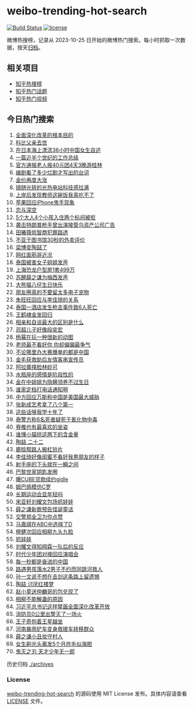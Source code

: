 # weibo-trending-hot-search

[![Build Status](https://github.com/justjavac/weibo-trending-hot-search/workflows/ci/badge.svg?branch=master)](https://github.com/justjavac/weibo-trending-hot-search/actions)
[![license](https://img.shields.io/github/license/justjavac/weibo-trending-hot-search)](https://github.com/justjavac/weibo-trending-hot-search/blob/master/LICENSE)

微博热搜榜，记录从 2023-10-25 日开始的微博热门搜索。每小时抓取一次数据，按天[归档](./archives)。

## 相关项目

- [知乎热搜榜](https://github.com/justjavac/zhihu-trending-top-search)
- [知乎热门话题](https://github.com/justjavac/zhihu-trending-hot-questions)
- [知乎热门视频](https://github.com/justjavac/zhihu-trending-hot-video)

## 今日热门搜索

<!-- BEGIN -->
<!-- 最后更新时间 Wed Jul 17 2024 04:20:11 GMT+0800 (China Standard Time) -->

1. [全面深化改革的根本目的](https://s.weibo.com//weibo?q=%23%E5%85%A8%E9%9D%A2%E6%B7%B1%E5%8C%96%E6%94%B9%E9%9D%A9%E7%9A%84%E6%A0%B9%E6%9C%AC%E7%9B%AE%E7%9A%84%23&Refer=new_time)
1. [科比父亲去世](https://s.weibo.com//weibo?q=%23%E7%A7%91%E6%AF%94%E7%88%B6%E4%BA%B2%E5%8E%BB%E4%B8%96%23&t=31&band_rank=1&Refer=top)
1. [在日本海上漂流36小时中国女生自述](https://s.weibo.com//weibo?q=%23%E5%9C%A8%E6%97%A5%E6%9C%AC%E6%B5%B7%E4%B8%8A%E6%BC%82%E6%B5%8136%E5%B0%8F%E6%97%B6%E4%B8%AD%E5%9B%BD%E5%A5%B3%E7%94%9F%E8%87%AA%E8%BF%B0%23&t=31&band_rank=30&Refer=top)
1. [一篇近半个世纪的工作总结](https://s.weibo.com//weibo?q=%23%E4%B8%80%E7%AF%87%E8%BF%91%E5%8D%8A%E4%B8%AA%E4%B8%96%E7%BA%AA%E7%9A%84%E5%B7%A5%E4%BD%9C%E6%80%BB%E7%BB%93%23&t=31&band_rank=3&Refer=top)
1. [官方通报老人报40元团4天3晚游桂林](https://s.weibo.com//weibo?q=%23%E5%AE%98%E6%96%B9%E9%80%9A%E6%8A%A5%E8%80%81%E4%BA%BA%E6%8A%A540%E5%85%83%E5%9B%A24%E5%A4%A93%E6%99%9A%E6%B8%B8%E6%A1%82%E6%9E%97%23&t=31&band_rank=4&Refer=top)
1. [编剧看了多少烂剧才写出的台词](https://s.weibo.com//weibo?q=%E7%BC%96%E5%89%A7%E7%9C%8B%E4%BA%86%E5%A4%9A%E5%B0%91%E7%83%82%E5%89%A7%E6%89%8D%E5%86%99%E5%87%BA%E7%9A%84%E5%8F%B0%E8%AF%8D&t=31&band_rank=15&Refer=top)
1. [金价再度大涨](https://s.weibo.com//weibo?q=%23%E9%87%91%E4%BB%B7%E5%86%8D%E5%BA%A6%E5%A4%A7%E6%B6%A8%23&t=31&band_rank=18&Refer=top)
1. [镜随光转的光热电站科技感拉满](https://s.weibo.com//weibo?q=%23%E9%95%9C%E9%9A%8F%E5%85%89%E8%BD%AC%E7%9A%84%E5%85%89%E7%83%AD%E7%94%B5%E7%AB%99%E7%A7%91%E6%8A%80%E6%84%9F%E6%8B%89%E6%BB%A1%23&t=31&band_rank=7&Refer=top)
1. [上岸后发现教师这碗饭我真吃不了](https://s.weibo.com//weibo?q=%23%E4%B8%8A%E5%B2%B8%E5%90%8E%E5%8F%91%E7%8E%B0%E6%95%99%E5%B8%88%E8%BF%99%E7%A2%97%E9%A5%AD%E6%88%91%E7%9C%9F%E5%90%83%E4%B8%8D%E4%BA%86%23&t=31&band_rank=8&Refer=top)
1. [苹果回应iPhone鬼手现象](https://s.weibo.com//weibo?q=%23%E8%8B%B9%E6%9E%9C%E5%9B%9E%E5%BA%94iPhone%E9%AC%BC%E6%89%8B%E7%8E%B0%E8%B1%A1%23&t=31&band_rank=29&Refer=top)
1. [恋与深空](https://s.weibo.com//weibo?q=%23%E6%81%8B%E4%B8%8E%E6%B7%B1%E7%A9%BA%23&t=31&band_rank=26&Refer=top)
1. [5个大人4个小孩入住两个标间被拒](https://s.weibo.com//weibo?q=%235%E4%B8%AA%E5%A4%A7%E4%BA%BA4%E4%B8%AA%E5%B0%8F%E5%AD%A9%E5%85%A5%E4%BD%8F%E4%B8%A4%E4%B8%AA%E6%A0%87%E9%97%B4%E8%A2%AB%E6%8B%92%23&t=31&band_rank=11&Refer=top)
1. [袭击特朗普枪手曾出演接管乌资产公司广告](https://s.weibo.com//weibo?q=%23%E8%A2%AD%E5%87%BB%E7%89%B9%E6%9C%97%E6%99%AE%E6%9E%AA%E6%89%8B%E6%9B%BE%E5%87%BA%E6%BC%94%E6%8E%A5%E7%AE%A1%E4%B9%8C%E8%B5%84%E4%BA%A7%E5%85%AC%E5%8F%B8%E5%B9%BF%E5%91%8A%23&t=31&band_rank=16&Refer=top)
1. [田曦薇低智商犯罪路透](https://s.weibo.com//weibo?q=%E7%94%B0%E6%9B%A6%E8%96%87%E4%BD%8E%E6%99%BA%E5%95%86%E7%8A%AF%E7%BD%AA%E8%B7%AF%E9%80%8F&t=31&band_rank=28&Refer=top)
1. [不亚于图书馆30秒的外卖评价](https://s.weibo.com//weibo?q=%E4%B8%8D%E4%BA%9A%E4%BA%8E%E5%9B%BE%E4%B9%A6%E9%A6%8630%E7%A7%92%E7%9A%84%E5%A4%96%E5%8D%96%E8%AF%84%E4%BB%B7&t=31&band_rank=14&Refer=top)
1. [梁博变陶喆了](https://s.weibo.com//weibo?q=%E6%A2%81%E5%8D%9A%E5%8F%98%E9%99%B6%E5%96%86%E4%BA%86&t=31&band_rank=46&Refer=top)
1. [网红面筋哥近况](https://s.weibo.com//weibo?q=%23%E7%BD%91%E7%BA%A2%E9%9D%A2%E7%AD%8B%E5%93%A5%E8%BF%91%E5%86%B5%23&t=31&band_rank=17&Refer=top)
1. [泰国被害女子姐姐发声](https://s.weibo.com//weibo?q=%23%E6%B3%B0%E5%9B%BD%E8%A2%AB%E5%AE%B3%E5%A5%B3%E5%AD%90%E5%A7%90%E5%A7%90%E5%8F%91%E5%A3%B0%23&t=31&band_rank=34&Refer=top)
1. [上海恐龙户型房1套499万](https://s.weibo.com//weibo?q=%23%E4%B8%8A%E6%B5%B7%E6%81%90%E9%BE%99%E6%88%B7%E5%9E%8B%E6%88%BF1%E5%A5%97499%E4%B8%87%23&t=31&band_rank=20&Refer=top)
1. [苏醒薛之谦为梅西发声](https://s.weibo.com//weibo?q=%23%E8%8B%8F%E9%86%92%E8%96%9B%E4%B9%8B%E8%B0%A6%E4%B8%BA%E6%A2%85%E8%A5%BF%E5%8F%91%E5%A3%B0%23&t=31&band_rank=13&Refer=top)
1. [大熊猫八仔生日快乐](https://s.weibo.com//weibo?q=%23%E5%A4%A7%E7%86%8A%E7%8C%AB%E5%85%AB%E4%BB%94%E7%94%9F%E6%97%A5%E5%BF%AB%E4%B9%90%23&t=31&band_rank=20&Refer=top)
1. [朋友圈真的不要留太多电子宠物](https://s.weibo.com//weibo?q=%23%E6%9C%8B%E5%8F%8B%E5%9C%88%E7%9C%9F%E7%9A%84%E4%B8%8D%E8%A6%81%E7%95%99%E5%A4%AA%E5%A4%9A%E7%94%B5%E5%AD%90%E5%AE%A0%E7%89%A9%23&t=31&band_rank=21&Refer=top)
1. [朱旺旺回应与李佳琦的关系](https://s.weibo.com//weibo?q=%23%E6%9C%B1%E6%97%BA%E6%97%BA%E5%9B%9E%E5%BA%94%E4%B8%8E%E6%9D%8E%E4%BD%B3%E7%90%A6%E7%9A%84%E5%85%B3%E7%B3%BB%23&t=31&band_rank=32&Refer=top)
1. [泰国一酒店发生枪击事件致6人死亡](https://s.weibo.com//weibo?q=%23%E6%B3%B0%E5%9B%BD%E4%B8%80%E9%85%92%E5%BA%97%E5%8F%91%E7%94%9F%E6%9E%AA%E5%87%BB%E4%BA%8B%E4%BB%B6%E8%87%B46%E4%BA%BA%E6%AD%BB%E4%BA%A1%23&t=31&band_rank=23&Refer=top)
1. [王鹤棣金发回归](https://s.weibo.com//weibo?q=%23%E7%8E%8B%E9%B9%A4%E6%A3%A3%E9%87%91%E5%8F%91%E5%9B%9E%E5%BD%92%23&t=31&band_rank=12&Refer=top)
1. [相亲和自谈最大的区别是什么](https://s.weibo.com//weibo?q=%23%E7%9B%B8%E4%BA%B2%E5%92%8C%E8%87%AA%E8%B0%88%E6%9C%80%E5%A4%A7%E7%9A%84%E5%8C%BA%E5%88%AB%E6%98%AF%E4%BB%80%E4%B9%88%23&t=31&band_rank=22&Refer=top)
1. [邓超儿子好像段奕宏](https://s.weibo.com//weibo?q=%E9%82%93%E8%B6%85%E5%84%BF%E5%AD%90%E5%A5%BD%E5%83%8F%E6%AE%B5%E5%A5%95%E5%AE%8F&t=31&band_rank=44&Refer=top)
1. [杨幂在玩一种很新的动图](https://s.weibo.com//weibo?q=%23%E6%9D%A8%E5%B9%82%E5%9C%A8%E7%8E%A9%E4%B8%80%E7%A7%8D%E5%BE%88%E6%96%B0%E7%9A%84%E5%8A%A8%E5%9B%BE%23&t=31&band_rank=39&Refer=top)
1. [老师最不看好你 你却偏偏最争气](https://s.weibo.com//weibo?q=%E8%80%81%E5%B8%88%E6%9C%80%E4%B8%8D%E7%9C%8B%E5%A5%BD%E4%BD%A0%20%E4%BD%A0%E5%8D%B4%E5%81%8F%E5%81%8F%E6%9C%80%E4%BA%89%E6%B0%94&t=31&band_rank=40&Refer=top)
1. [不论哪里办大赛爆单的都是中国](https://s.weibo.com//weibo?q=%23%E4%B8%8D%E8%AE%BA%E5%93%AA%E9%87%8C%E5%8A%9E%E5%A4%A7%E8%B5%9B%E7%88%86%E5%8D%95%E7%9A%84%E9%83%BD%E6%98%AF%E4%B8%AD%E5%9B%BD%23&t=31&band_rank=46&Refer=top)
1. [金毛获救助后友情客串宣传员](https://s.weibo.com//weibo?q=%23%E9%87%91%E6%AF%9B%E8%8E%B7%E6%95%91%E5%8A%A9%E5%90%8E%E5%8F%8B%E6%83%85%E5%AE%A2%E4%B8%B2%E5%AE%A3%E4%BC%A0%E5%91%98%23&t=31&band_rank=10&Refer=top)
1. [阿拉蕾撞脸林妙可](https://s.weibo.com//weibo?q=%23%E9%98%BF%E6%8B%89%E8%95%BE%E6%92%9E%E8%84%B8%E6%9E%97%E5%A6%99%E5%8F%AF%23&t=31&band_rank=32&Refer=top)
1. [水瓶座的感情是阶段性的](https://s.weibo.com//weibo?q=%23%E6%B0%B4%E7%93%B6%E5%BA%A7%E7%9A%84%E6%84%9F%E6%83%85%E6%98%AF%E9%98%B6%E6%AE%B5%E6%80%A7%E7%9A%84%23&t=31&band_rank=33&Refer=top)
1. [金在中姐姐为隐瞒领养不过生日](https://s.weibo.com//weibo?q=%E9%87%91%E5%9C%A8%E4%B8%AD%E5%A7%90%E5%A7%90%E4%B8%BA%E9%9A%90%E7%9E%92%E9%A2%86%E5%85%BB%E4%B8%8D%E8%BF%87%E7%94%9F%E6%97%A5&t=31&band_rank=36&Refer=top)
1. [谁家定档打电话通知啊](https://s.weibo.com//weibo?q=%23%E8%B0%81%E5%AE%B6%E5%AE%9A%E6%A1%A3%E6%89%93%E7%94%B5%E8%AF%9D%E9%80%9A%E7%9F%A5%E5%95%8A%23&t=31&band_rank=6&Refer=top)
1. [中方回应万斯称中国是美国最大威胁](https://s.weibo.com//weibo?q=%23%E4%B8%AD%E6%96%B9%E5%9B%9E%E5%BA%94%E4%B8%87%E6%96%AF%E7%A7%B0%E4%B8%AD%E5%9B%BD%E6%98%AF%E7%BE%8E%E5%9B%BD%E6%9C%80%E5%A4%A7%E5%A8%81%E8%83%81%23&t=31&band_rank=33&Refer=top)
1. [张新成艺考拿了八个第一](https://s.weibo.com//weibo?q=%23%E5%BC%A0%E6%96%B0%E6%88%90%E8%89%BA%E8%80%83%E6%8B%BF%E4%BA%86%E5%85%AB%E4%B8%AA%E7%AC%AC%E4%B8%80%23&t=31&band_rank=2&Refer=top)
1. [这些话够我学十年了](https://s.weibo.com//weibo?q=%E8%BF%99%E4%BA%9B%E8%AF%9D%E5%A4%9F%E6%88%91%E5%AD%A6%E5%8D%81%E5%B9%B4%E4%BA%86&t=31&band_rank=39&Refer=top)
1. [泰警方称6名死者疑死于氰化物中毒](https://s.weibo.com//weibo?q=%23%E6%B3%B0%E8%AD%A6%E6%96%B9%E7%A7%B06%E5%90%8D%E6%AD%BB%E8%80%85%E7%96%91%E6%AD%BB%E4%BA%8E%E6%B0%B0%E5%8C%96%E7%89%A9%E4%B8%AD%E6%AF%92%23&t=31&band_rank=17&Refer=top)
1. [脊椎也有最喜欢的坐姿](https://s.weibo.com//weibo?q=%E8%84%8A%E6%A4%8E%E4%B9%9F%E6%9C%89%E6%9C%80%E5%96%9C%E6%AC%A2%E7%9A%84%E5%9D%90%E5%A7%BF&t=31&band_rank=50&Refer=top)
1. [谁懂小猫拱这两下的含金量](https://s.weibo.com//weibo?q=%E8%B0%81%E6%87%82%E5%B0%8F%E7%8C%AB%E6%8B%B1%E8%BF%99%E4%B8%A4%E4%B8%8B%E7%9A%84%E5%90%AB%E9%87%91%E9%87%8F&t=31&band_rank=40&Refer=top)
1. [陶喆 二十二](https://s.weibo.com//weibo?q=%E9%99%B6%E5%96%86%20%E4%BA%8C%E5%8D%81%E4%BA%8C&t=31&band_rank=9&Refer=top)
1. [鹿晗帮路人搬杠铃片](https://s.weibo.com//weibo?q=%23%E9%B9%BF%E6%99%97%E5%B8%AE%E8%B7%AF%E4%BA%BA%E6%90%AC%E6%9D%A0%E9%93%83%E7%89%87%23&t=31&band_rank=42&Refer=top)
1. [李佳琦好像闺蜜不看好我男朋友的样子](https://s.weibo.com//weibo?q=%E6%9D%8E%E4%BD%B3%E7%90%A6%E5%A5%BD%E5%83%8F%E9%97%BA%E8%9C%9C%E4%B8%8D%E7%9C%8B%E5%A5%BD%E6%88%91%E7%94%B7%E6%9C%8B%E5%8F%8B%E7%9A%84%E6%A0%B7%E5%AD%90&t=31&band_rank=43&Refer=top)
1. [射手座的下头就在一瞬之间](https://s.weibo.com//weibo?q=%23%E5%B0%84%E6%89%8B%E5%BA%A7%E7%9A%84%E4%B8%8B%E5%A4%B4%E5%B0%B1%E5%9C%A8%E4%B8%80%E7%9E%AC%E4%B9%8B%E9%97%B4%23&t=31&band_rank=27&Refer=top)
1. [巴黎世家钥匙发圈](https://s.weibo.com//weibo?q=%23%E5%B7%B4%E9%BB%8E%E4%B8%96%E5%AE%B6%E9%92%A5%E5%8C%99%E5%8F%91%E5%9C%88%23&t=31&band_rank=24&Refer=top)
1. [曝CUBE贷款续约gidle](https://s.weibo.com//weibo?q=%23%E6%9B%9DCUBE%E8%B4%B7%E6%AC%BE%E7%BB%AD%E7%BA%A6gidle%23&t=31&band_rank=45&Refer=top)
1. [姆巴佩模仿C罗](https://s.weibo.com//weibo?q=%23%E5%A7%86%E5%B7%B4%E4%BD%A9%E6%A8%A1%E4%BB%BFC%E7%BD%97%23&t=31&band_rank=48&Refer=top)
1. [长期运动会显年轻吗](https://s.weibo.com//weibo?q=%23%E9%95%BF%E6%9C%9F%E8%BF%90%E5%8A%A8%E4%BC%9A%E6%98%BE%E5%B9%B4%E8%BD%BB%E5%90%97%23&t=31&band_rank=48&Refer=top)
1. [宋亚轩刘耀文包场抓娃娃](https://s.weibo.com//weibo?q=%23%E5%AE%8B%E4%BA%9A%E8%BD%A9%E5%88%98%E8%80%80%E6%96%87%E5%8C%85%E5%9C%BA%E6%8A%93%E5%A8%83%E5%A8%83%23&t=31&band_rank=16&Refer=top)
1. [薛之谦新歌预告怪诞童话](https://s.weibo.com//weibo?q=%23%E8%96%9B%E4%B9%8B%E8%B0%A6%E6%96%B0%E6%AD%8C%E9%A2%84%E5%91%8A%E6%80%AA%E8%AF%9E%E7%AB%A5%E8%AF%9D%23&t=31&band_rank=5&Refer=top)
1. [交警郑全卫为你点赞](https://s.weibo.com//weibo?q=%23%E4%BA%A4%E8%AD%A6%E9%83%91%E5%85%A8%E5%8D%AB%E4%B8%BA%E4%BD%A0%E7%82%B9%E8%B5%9E%23&t=31&band_rank=10&Refer=top)
1. [马嘉祺在ABC中选择了D](https://s.weibo.com//weibo?q=%23%E9%A9%AC%E5%98%89%E7%A5%BA%E5%9C%A8ABC%E4%B8%AD%E9%80%89%E6%8B%A9%E4%BA%86D%23&t=31&band_rank=39&Refer=top)
1. [檀健次回应相柳九头九脸](https://s.weibo.com//weibo?q=%23%E6%AA%80%E5%81%A5%E6%AC%A1%E5%9B%9E%E5%BA%94%E7%9B%B8%E6%9F%B3%E4%B9%9D%E5%A4%B4%E4%B9%9D%E8%84%B8%23&t=31&band_rank=43&Refer=top)
1. [抓娃娃](https://s.weibo.com//weibo?q=%E6%8A%93%E5%A8%83%E5%A8%83&t=31&band_rank=19&Refer=top)
1. [刘耀文得知翔霖一队后的反应](https://s.weibo.com//weibo?q=%23%E5%88%98%E8%80%80%E6%96%87%E5%BE%97%E7%9F%A5%E7%BF%94%E9%9C%96%E4%B8%80%E9%98%9F%E5%90%8E%E7%9A%84%E5%8F%8D%E5%BA%94%23&t=31&band_rank=47&Refer=top)
1. [时代少年团对接回应演唱会](https://s.weibo.com//weibo?q=%23%E6%97%B6%E4%BB%A3%E5%B0%91%E5%B9%B4%E5%9B%A2%E5%AF%B9%E6%8E%A5%E5%9B%9E%E5%BA%94%E6%BC%94%E5%94%B1%E4%BC%9A%23&t=31&band_rank=50&Refer=top)
1. [每一秒都是奋进的中国](https://s.weibo.com//weibo?q=%23%E6%AF%8F%E4%B8%80%E7%A7%92%E9%83%BD%E6%98%AF%E5%A5%8B%E8%BF%9B%E7%9A%84%E4%B8%AD%E5%9B%BD%23&t=31&band_rank=3&Refer=top)
1. [路遇男孩落水2男子不约而同跳河救人](https://s.weibo.com//weibo?q=%23%E8%B7%AF%E9%81%87%E7%94%B7%E5%AD%A9%E8%90%BD%E6%B0%B42%E7%94%B7%E5%AD%90%E4%B8%8D%E7%BA%A6%E8%80%8C%E5%90%8C%E8%B7%B3%E6%B2%B3%E6%95%91%E4%BA%BA%23&t=31&band_rank=14&Refer=top)
1. [孙一文说不想在击剑这条路上留遗憾](https://s.weibo.com//weibo?q=%23%E5%AD%99%E4%B8%80%E6%96%87%E8%AF%B4%E4%B8%8D%E6%83%B3%E5%9C%A8%E5%87%BB%E5%89%91%E8%BF%99%E6%9D%A1%E8%B7%AF%E4%B8%8A%E7%95%99%E9%81%97%E6%86%BE%23&t=31&band_rank=37&Refer=top)
1. [陶喆 讨厌红楼梦](https://s.weibo.com//weibo?q=%E9%99%B6%E5%96%86%20%E8%AE%A8%E5%8E%8C%E7%BA%A2%E6%A5%BC%E6%A2%A6&t=31&band_rank=31&Refer=top)
1. [赵小童送仲麟哥的包兑现了](https://s.weibo.com//weibo?q=%23%E8%B5%B5%E5%B0%8F%E7%AB%A5%E9%80%81%E4%BB%B2%E9%BA%9F%E5%93%A5%E7%9A%84%E5%8C%85%E5%85%91%E7%8E%B0%E4%BA%86%23&t=31&band_rank=37&Refer=top)
1. [相柳不能解蛊的原因](https://s.weibo.com//weibo?q=%23%E7%9B%B8%E6%9F%B3%E4%B8%8D%E8%83%BD%E8%A7%A3%E8%9B%8A%E7%9A%84%E5%8E%9F%E5%9B%A0%23&t=31&band_rank=25&Refer=top)
1. [习近平总书记这样擘画全面深化改革开放](https://s.weibo.com//weibo?q=%23%E4%B9%A0%E8%BF%91%E5%B9%B3%E6%80%BB%E4%B9%A6%E8%AE%B0%E8%BF%99%E6%A0%B7%E6%93%98%E7%94%BB%E5%85%A8%E9%9D%A2%E6%B7%B1%E5%8C%96%E6%94%B9%E9%9D%A9%E5%BC%80%E6%94%BE%23&Refer=new_time)
1. [消防员0公里出警灭了一场火](https://s.weibo.com//weibo?q=%23%E6%B6%88%E9%98%B2%E5%91%980%E5%85%AC%E9%87%8C%E5%87%BA%E8%AD%A6%E7%81%AD%E4%BA%86%E4%B8%80%E5%9C%BA%E7%81%AB%23&t=31&band_rank=10&Refer=top)
1. [王子奇抱着王星越坐](https://s.weibo.com//weibo?q=%23%E7%8E%8B%E5%AD%90%E5%A5%87%E6%8A%B1%E7%9D%80%E7%8E%8B%E6%98%9F%E8%B6%8A%E5%9D%90%23&t=31&band_rank=35&Refer=top)
1. [河南暴雨铲车变身救援车转移群众](https://s.weibo.com//weibo?q=%23%E6%B2%B3%E5%8D%97%E6%9A%B4%E9%9B%A8%E9%93%B2%E8%BD%A6%E5%8F%98%E8%BA%AB%E6%95%91%E6%8F%B4%E8%BD%A6%E8%BD%AC%E7%A7%BB%E7%BE%A4%E4%BC%97%23&t=31&band_rank=38&Refer=top)
1. [薛之谦小丑妆守村人](https://s.weibo.com//weibo?q=%23%E8%96%9B%E4%B9%8B%E8%B0%A6%E5%B0%8F%E4%B8%91%E5%A6%86%E5%AE%88%E6%9D%91%E4%BA%BA%23&t=31&band_rank=41&Refer=top)
1. [女生剃光头蓄发5个月炸毛似海胆](https://s.weibo.com//weibo?q=%23%E5%A5%B3%E7%94%9F%E5%89%83%E5%85%89%E5%A4%B4%E8%93%84%E5%8F%915%E4%B8%AA%E6%9C%88%E7%82%B8%E6%AF%9B%E4%BC%BC%E6%B5%B7%E8%83%86%23&t=31&band_rank=49&Refer=top)
1. [鬼灭之刃 天才少年无一郎](https://s.weibo.com//weibo?q=%E9%AC%BC%E7%81%AD%E4%B9%8B%E5%88%83%20%E5%A4%A9%E6%89%8D%E5%B0%91%E5%B9%B4%E6%97%A0%E4%B8%80%E9%83%8E&t=31&band_rank=50&Refer=top)

<!-- END -->

历史归档 [./archives](./archives)

### License

[weibo-trending-hot-search](https://github.com/justjavac/weibo-trending-hot-search) 的源码使用 MIT License
发布。具体内容请查看 [LICENSE](./LICENSE) 文件。
